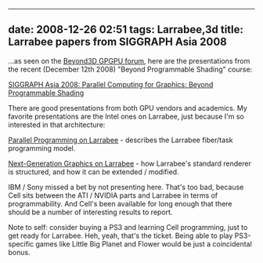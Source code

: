 
---
date: 2008-12-26 02:51
tags: Larrabee,3d
title: Larrabee papers from SIGGRAPH Asia 2008
---

...as seen on the [Beyond3D GPGPU
forum](http://forum.beyond3d.com/showthread.php?p=1251413#post1251413), here
are the presentations from the recent (December 12th 2008) "Beyond
Programmable Shading" course:

[SIGGRAPH Asia 2008: Parallel Computing for Graphics: Beyond Programmable Shading](http://sa08.idav.ucdavis.edu/)

There
are good presentations from both GPU vendors and academics. My favorite
presentations are the Intel ones on Larrabee, just because I'm so interested
in that architecture:

[Parallel Programming on Larrabee](http://sa08.idav.ucdavis.edu/foley-programming-larrabee.pdf) \-
describes the Larrabee fiber/task programming model.

[Next-Generation Graphics on Larrabee](http://sa08.idav.ucdavis.edu/foley-nextgen.pdf)
\- how Larrabee's
standard renderer is structured, and how it can be extended / modified.

IBM / Sony missed a bet by not presenting here. That's too bad, because Cell sits
between the ATI / NVIDIA parts and Larrabee in terms of programmability. And
Cell's been available for long enough that there should be a number of
interesting results to report.

Note to self: consider buying a PS3 and
learning Cell programming, just to get ready for Larrabee. Heh, yeah, that's
the ticket. Being able to play PS3-specific games like Little Big Planet and
Flower would be just a coincidental bonus.
